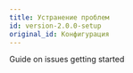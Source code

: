 ```yaml
---
title: Устранение проблем
id: version-2.0.0-setup
original_id: Конфигурация
---
```


Guide on issues getting started